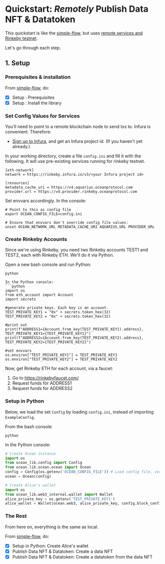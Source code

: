 <!--
Copyright 2022 Ocean Protocol Foundation
SPDX-License-Identifier: Apache-2.0
-->

# Quickstart: _Remotely_ Publish Data NFT & Datatoken

This quickstart is like the [simple-flow](READMEs/data-nfts-and-datatokens-flow.md), but uses [remote services and Rinkeby testnet](https://docs.oceanprotocol.com/core-concepts/networks#rinkeby).

Let's go through each step.

## 1. Setup

### Prerequisites & installation

From [simple-flow](data-nfts-and-datatokens-flow.md), do:
- [x] Setup : Prerequisites
- [x] Setup : Install the library

### Set Config Values for Services

You'll need to point to a remote blockchain node to send txs to. Infura is convenient. Therefore:
- [Sign up to Infura](https://infura.io), and get an Infura project id. (If you haven't yet already.)


In your working directory, create a file `config.ini` and fill it with the following. It will use pre-existing services running for rinkeby testnet.

```text
[eth-network]
network = https://rinkeby.infura.io/v3/<your Infura project id>

[resources]
metadata_cache_uri = https://v4.aquarius.oceanprotocol.com
provider.url = https://v4.provider.rinkeby.oceanprotocol.com
```

Set envvars accordingly. In the console:
```console
# Point to this as config file
export OCEAN_CONFIG_FILE=config.ini

# Ensure that envvars don't override config file values:
unset OCEAN_NETWORK_URL METADATA_CACHE_URI AQUARIUS_URL PROVIDER_URL
```

### Create Rinkeby Accounts

Since we're using Rinkeby, you need two Rinkeby accounts TEST1 and TEST2, each with Rinkeby ETH. We'll do it via Python.

Open a new bash console and run Python:
```console
python

In the Python console:
```python
import os
from eth_account import Account
import secrets

#generate private keys. Each key is an account.
TEST_PRIVATE_KEY1 = "0x" + secrets.token_hex(32)
TEST_PRIVATE_KEY2 = "0x" + secrets.token_hex(32)

#print out
print(f"ADDRESS1={Account.from_key(TEST_PRIVATE_KEY1).address}, TEST_PRIVATE_KEY1={TEST_PRIVATE_KEY1}")
print(f"ADDRESS2={Account.from_key(TEST_PRIVATE_KEY2).address}, TEST_PRIVATE_KEY2={TEST_PRIVATE_KEY2}")

#set envvars
os.environ["TEST_PRIVATE_KEY1"] = TEST_PRIVATE_KEY1
os.environ["TEST_PRIVATE_KEY2"] = TEST_PRIVATE_KEY2
```

Now, get Rinkeby ETH for each account, via a faucet:
1. Go to https://rinkebyfaucet.com/
2. Request funds for ADDRESS1
3. Request funds for ADDRESS2


### Setup in Python

Below, we load the set `Config` by loading `config.ini`, instead of importing `ExampleConfig`.

From the bash console:
```console
python
```

In the Python console:
```python
# Create Ocean instance
import os
from ocean_lib.config import Config
from ocean_lib.ocean.ocean import Ocean
config = Config(os.getenv('OCEAN_CONFIG_FILE')) # Load config file, versus import (
ocean = Ocean(config)

# Create Alice's wallet
import os
from ocean_lib.web3_internal.wallet import Wallet
alice_private_key = os.getenv('TEST_PRIVATE_KEY1')
alice_wallet = Wallet(ocean.web3, alice_private_key, config.block_confirmations, config.transaction_timeout)
```


### The Rest

From here on, everything is the same as local.

From [simple-flow](data-nfts-and-datatokens-flow.md), do:
- [x] Setup in Python: Create Alice's wallet
- [x] Publish Data NFT & Datatoken: Create a data NFT
- [x] Publish Data NFT & Datatoken: Create a datatoken from the data NFT

